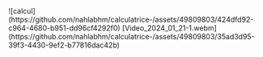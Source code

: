 

<body>
  <tr>
    <td>![calcul](https://github.com/nahlabhm/calculatrice-/assets/49809803/424dfd92-c964-4680-b951-dd96cf4292f0)</td>
    <td>[Video_2024_01_21-1.webm](https://github.com/nahlabhm/calculatrice-/assets/49809803/35ad3d95-39f3-4430-9ef2-b77816dac42b)</td>
  </tr>
</body>
